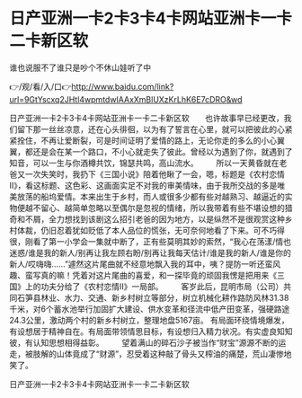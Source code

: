 # 日产亚洲一卡2卡3卡4卡网站亚洲卡一卡二卡新区软
谁也说服不了谁只是吵个不休山娃听了中

👉/观/看/入/口👉http://www.baidu.com/link?url=9GtYscxq2JHtl4wpmtdwIAAxXmBlUXzKrLhK6E7cDRO&wd

日产亚洲一卡2卡3卡4卡网站亚洲卡一卡二卡新区软　　也许故事早已经更改，我们留下那一丝丝凉意，还在心头徘徊，以为有了誓言在心里，就可以把彼此的心紧紧拴住，不再让爱断裂，可是时间证明了爱情的路上，无论你走的多么的小心翼翼，都还是会在某一个路口，不小心就走失了彼此。曾经以为遇到了你，就遇到了知音，可以一生与你酒樽共饮，锦瑟共鸣，高山流水。
　　所以一天黄昏就在老爸又一次失笑时，我扔下《三国小说》陪着他瞅了一会，嗯，标题是《农村恋情II》，看这标题、这色彩、这画面实足不对我的审美情味，由于我所交战的多是唯美放荡的船坞爱情。本来出生于乡村，而人或很多少都有些对越熟习、越逼近的实物便越不留心、越简单忽略以至偶尔是忽视的情绪，所以我带着有些不堪设想的猎奇和不屑，全力想找到该剧这么招引老爸的因为地方，以是纵然不是很观赏这种乡村体裁，仍旧忍着犹如贬低了本人品位的慌张，无可奈何地看了下来。可不巧得很，刚看了第一小学会一集就中断了，正有些莫明其妙的索然，“我心在荡漾/情也迷惑/谁是我的新人/别再让我左顾右盼/别再让我每天估计/谁是我的新人/谁是你的新人/哎嗨嗨……”遽然这片尾曲就不经意地飘入我的耳中，咦？提防一听还蛮风趣、蛮写真的嘛！凭着对这片尾曲的喜爱，和一探毕竟的顽固我愣是把用来《三国》上的功夫分给了《农村恋情II》一局部。
　　客岁此后，昆明市局（公司）共同石笋县林业、水力、交通、新乡村树立等部分，树立机械化耕作路防风林31.38千米，对6个蓄水池举行加固扩大建设、供水变革和径流中低产田变革，强硬路途24.3公里，激动两个村的新乡村树立，整理地盘5167亩。
有局面环绕情境爆发，有设想居于精神自在。有局面带领情思目标，有设想归入精力状况。有实虚良知知彼，有认知思想相得益彰。
　　望着满山的碎石沙子被当作“财宝”源源不断的运走，被肢解的山体竟成了“财源”，忍受着这种敲了骨头又榨油的痛楚，荒山凄惨地笑了。

日产亚洲一卡2卡3卡4卡网站亚洲卡一卡二卡新区软
